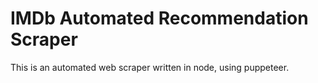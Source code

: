 # IMDb Automated Recommendation Scraper

This is an automated web scraper written in node, using puppeteer.

